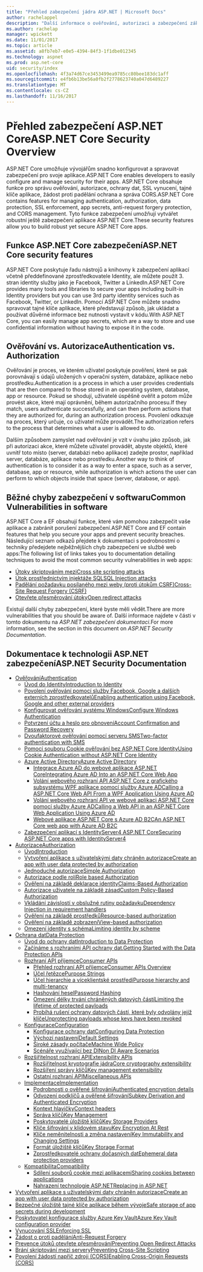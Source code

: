```yaml
---
title: "Přehled zabezpečení jádra ASP.NET | Microsoft Docs"
author: rachelappel
description: "Další informace o ověřování, autorizaci a zabezpečení základy v ASP.NET Core"
ms.author: rachelap
manager: wpickett
ms.date: 11/01/2017
ms.topic: article
ms.assetid: a8fb7eb7-e0e5-4394-84f3-1f1dbe012345
ms.technology: aspnet
ms.prod: asp.net-core
uid: security/index
ms.openlocfilehash: 4f3a74d67ce3453499ea9785cc80bee183dc1aff
ms.sourcegitcommit: e4fb6b13be56a0fb2f2778623740a047d6489227
ms.translationtype: MT
ms.contentlocale: cs-CZ
ms.lasthandoff: 11/16/2017
---
```

# <a name="aspnet-core-security-overview"></a><span data-ttu-id="e46da-103">Přehled zabezpečení ASP.NET Core</span><span class="sxs-lookup"><span data-stu-id="e46da-103">ASP.NET Core Security Overview</span></span>

<span data-ttu-id="e46da-104">ASP.NET Core umožňuje vývojářům snadno konfigurovat a spravovat zabezpečení pro svoje aplikace.</span><span class="sxs-lookup"><span data-stu-id="e46da-104">ASP.NET Core enables developers to easily configure and manage security for their apps.</span></span> <span data-ttu-id="e46da-105">ASP.NET Core obsahuje funkce pro správu ověřování, autorizace, ochrany dat, SSL vynucení, tajné klíče aplikace, žádost proti padělání ochrana a správa CORS.</span><span class="sxs-lookup"><span data-stu-id="e46da-105">ASP.NET Core contains features for managing authentication, authorization, data protection, SSL enforcement, app secrets, anti-request forgery protection, and CORS management.</span></span> <span data-ttu-id="e46da-106">Tyto funkce zabezpečení umožňují vytvářet robustní ještě zabezpečení aplikace ASP.NET Core.</span><span class="sxs-lookup"><span data-stu-id="e46da-106">These security features allow you to build robust yet secure ASP.NET Core apps.</span></span> 

## <a name="aspnet-core-security-features"></a><span data-ttu-id="e46da-107">Funkce ASP.NET Core zabezpečení</span><span class="sxs-lookup"><span data-stu-id="e46da-107">ASP.NET Core security features</span></span>

<span data-ttu-id="e46da-108">ASP.NET Core poskytuje řadu nástrojů a knihovny k zabezpečení aplikací včetně předdefinované zprostředkovatele Identity, ale můžete použít 3. stran identity služby jako je Facebook, Twitter a LinkedIn.</span><span class="sxs-lookup"><span data-stu-id="e46da-108">ASP.NET Core provides many tools and libraries to secure your apps including built-in Identity providers but you can use 3rd party identity services such as Facebook, Twitter, or LinkedIn.</span></span> <span data-ttu-id="e46da-109">Pomocí ASP.NET Core můžete snadno spravovat tajné klíče aplikace, které představují způsob, jak ukládat a používat důvěrné informace bez nutnosti vystavit v kódu.</span><span class="sxs-lookup"><span data-stu-id="e46da-109">With ASP.NET Core, you can easily manage app secrets, which are a way to store and use confidential information without having to expose it in the code.</span></span> 

## <a name="authentication-vs-authorization"></a><span data-ttu-id="e46da-110">Ověřování vs. Autorizace</span><span class="sxs-lookup"><span data-stu-id="e46da-110">Authentication vs. Authorization</span></span>

<span data-ttu-id="e46da-111">Ověřování je proces, ve kterém uživatel poskytuje pověření, které se pak porovnávají s údajů uložených v operační systém, databáze, aplikace nebo prostředku.</span><span class="sxs-lookup"><span data-stu-id="e46da-111">Authentication is a process in which a user provides credentials that are then compared to those stored in an operating system, database, app or resource.</span></span> <span data-ttu-id="e46da-112">Pokud se shodují, uživatelé úspěšně ověřit a potom může provést akce, které mají oprávnění, během autorizačního procesu.</span><span class="sxs-lookup"><span data-stu-id="e46da-112">If they match, users authenticate successfully, and can then perform actions that they are authorized for, during an authorization process.</span></span> <span data-ttu-id="e46da-113">Povolení odkazuje na proces, který určuje, co uživatel může provádět.</span><span class="sxs-lookup"><span data-stu-id="e46da-113">The authorization refers to the process that determines what a user is allowed to do.</span></span> 

<span data-ttu-id="e46da-114">Dalším způsobem zamyslet nad ověřování je vzít v úvahu jako způsob, jak při autorizaci akce, které můžete uživatel provádět, abyste objektů, které uvnitř toto místo (server, databázi nebo aplikace) zadejte prostor, například server, databáze, aplikace nebo prostředku.</span><span class="sxs-lookup"><span data-stu-id="e46da-114">Another way to think of authentication is to consider it as a way to enter a space, such as a server, database, app or resource, while authorization is which actions the user can perform to which objects inside that space (server, database, or app).</span></span>

## <a name="common-vulnerabilities-in-software"></a><span data-ttu-id="e46da-115">Běžné chyby zabezpečení v softwaru</span><span class="sxs-lookup"><span data-stu-id="e46da-115">Common Vulnerabilities in software</span></span>

<span data-ttu-id="e46da-116">ASP.NET Core a EF obsahují funkce, které vám pomohou zabezpečit vaše aplikace a zabránit porušení zabezpečení.</span><span class="sxs-lookup"><span data-stu-id="e46da-116">ASP.NET Core and EF contain features that help you secure your apps and prevent security breaches.</span></span> <span data-ttu-id="e46da-117">Následující seznam odkazů přejdete k dokumentaci s podrobnostmi o techniky předejdete nejběžnějších chyb zabezpečení ve službě web apps:</span><span class="sxs-lookup"><span data-stu-id="e46da-117">The following list of links takes you to documentation detailing techniques to avoid the most common security vulnerabilities in web apps:</span></span>

* [<span data-ttu-id="e46da-118">Útoky skriptováním mezi</span><span class="sxs-lookup"><span data-stu-id="e46da-118">Cross site scripting attacks</span></span>](https://docs.microsoft.com/aspnet/core/security/cross-site-scripting)
* [<span data-ttu-id="e46da-119">Útok prostřednictvím injektáže SQL</span><span class="sxs-lookup"><span data-stu-id="e46da-119">SQL Injection attacks</span></span>](https://docs.microsoft.com/ef/core/querying/raw-sql)
* [<span data-ttu-id="e46da-120">Padělání požadavku posílaného mezi weby (proti útokům CSRF)</span><span class="sxs-lookup"><span data-stu-id="e46da-120">Cross-Site Request Forgery (CSRF)</span></span>](https://docs.microsoft.com/aspnet/core/security/anti-request-forgery)
* [<span data-ttu-id="e46da-121">Otevřete přesměrování útoky</span><span class="sxs-lookup"><span data-stu-id="e46da-121">Open redirect attacks</span></span>](https://docs.microsoft.com/aspnet/core/security/preventing-open-redirects)

<span data-ttu-id="e46da-122">Existují další chyby zabezpečení, které byste měli vědět.</span><span class="sxs-lookup"><span data-stu-id="e46da-122">There are more vulnerabilities that you should be aware of.</span></span> <span data-ttu-id="e46da-123">Další informace najdete v části v tomto dokumentu na *ASP.NET zabezpečení dokumentaci*.</span><span class="sxs-lookup"><span data-stu-id="e46da-123">For more information, see the section in this document on *ASP.NET Security Documentation*.</span></span> 

## <a name="aspnet-security-documentation"></a><span data-ttu-id="e46da-124">Dokumentace k technologii ASP.NET zabezpečení</span><span class="sxs-lookup"><span data-stu-id="e46da-124">ASP.NET Security Documentation</span></span>

*   [<span data-ttu-id="e46da-125">Ověřování</span><span class="sxs-lookup"><span data-stu-id="e46da-125">Authentication</span></span>](authentication/index.md)
    *   [<span data-ttu-id="e46da-126">Úvod do Identity</span><span class="sxs-lookup"><span data-stu-id="e46da-126">Introduction to Identity</span></span>](authentication/identity.md)
    *   [<span data-ttu-id="e46da-127">Povolení ověřování pomocí služby Facebook, Google a dalších externích zprostředkovatelů</span><span class="sxs-lookup"><span data-stu-id="e46da-127">Enabling authentication using Facebook, Google and other external providers</span></span>](authentication/social/index.md)
    * [<span data-ttu-id="e46da-128">Konfigurovat ověřování systému Windows</span><span class="sxs-lookup"><span data-stu-id="e46da-128">Configure Windows Authentication</span></span>](authentication/windowsauth.md)
    *   [<span data-ttu-id="e46da-129">Potvrzení účtu a heslo pro obnovení</span><span class="sxs-lookup"><span data-stu-id="e46da-129">Account Confirmation and Password Recovery</span></span>](authentication/accconfirm.md)
    *   [<span data-ttu-id="e46da-130">Dvoufaktorové ověřování pomocí serveru SMS</span><span class="sxs-lookup"><span data-stu-id="e46da-130">Two-factor authentication with SMS</span></span>](authentication/2fa.md) 
    *   [<span data-ttu-id="e46da-131">Pomocí souboru Cookie ověřování bez ASP.NET Core Identity</span><span class="sxs-lookup"><span data-stu-id="e46da-131">Using Cookie Authentication without ASP.NET Core Identity</span></span>](authentication/cookie.md)
    *   [<span data-ttu-id="e46da-132">Azure Active Directory</span><span class="sxs-lookup"><span data-stu-id="e46da-132">Azure Active Directory</span></span>](authentication/azure-active-directory/index.md)
        *   [<span data-ttu-id="e46da-133">Integrace Azure AD do webové aplikace ASP.NET Core</span><span class="sxs-lookup"><span data-stu-id="e46da-133">Integrating Azure AD Into an ASP.NET Core Web App</span></span>](https://azure.microsoft.com/documentation/samples/active-directory-dotnet-webapp-openidconnect-aspnetcore/)
        *   [<span data-ttu-id="e46da-134">Volání webového rozhraní API ASP.NET Core z grafického subsystému WPF aplikace pomocí služby Azure AD</span><span class="sxs-lookup"><span data-stu-id="e46da-134">Calling a ASP.NET Core Web API From a WPF Application Using Azure AD</span></span>](https://azure.microsoft.com/documentation/samples/active-directory-dotnet-native-aspnetcore/)
        *   [<span data-ttu-id="e46da-135">Volání webového rozhraní API ve webové aplikaci ASP.NET Core pomocí služby Azure AD</span><span class="sxs-lookup"><span data-stu-id="e46da-135">Calling a Web API in an ASP.NET Core Web Application Using Azure AD</span></span>](https://azure.microsoft.com/documentation/samples/active-directory-dotnet-webapp-webapi-openidconnect-aspnetcore/)
        *   [<span data-ttu-id="e46da-136">Webové aplikace ASP.NET Core s Azure AD B2C</span><span class="sxs-lookup"><span data-stu-id="e46da-136">An ASP.NET Core web app with Azure AD B2C</span></span>](https://azure.microsoft.com/resources/samples/active-directory-b2c-dotnetcore-webapp/)
    *   [<span data-ttu-id="e46da-137">Zabezpečení aplikací s IdentityServer4 ASP.NET Core</span><span class="sxs-lookup"><span data-stu-id="e46da-137">Securing ASP.NET Core apps with IdentityServer4</span></span>](https://identityserver4.readthedocs.io)
*   [<span data-ttu-id="e46da-138">Autorizace</span><span class="sxs-lookup"><span data-stu-id="e46da-138">Authorization</span></span>](authorization/index.md)
    *   [<span data-ttu-id="e46da-139">Úvod</span><span class="sxs-lookup"><span data-stu-id="e46da-139">Introduction</span></span>](authorization/introduction.md)
    *   [<span data-ttu-id="e46da-140">Vytvoření aplikace s uživatelskými daty chráněn autorizace</span><span class="sxs-lookup"><span data-stu-id="e46da-140">Create an app with user data protected by authorization</span></span>](xref:security/authorization/secure-data)
    *   [<span data-ttu-id="e46da-141">Jednoduché autorizace</span><span class="sxs-lookup"><span data-stu-id="e46da-141">Simple Authorization</span></span>](authorization/simple.md)
    *   [<span data-ttu-id="e46da-142">Autorizace podle rolí</span><span class="sxs-lookup"><span data-stu-id="e46da-142">Role based Authorization</span></span>](authorization/roles.md)
    *   [<span data-ttu-id="e46da-143">Ověření na základě deklarace identity</span><span class="sxs-lookup"><span data-stu-id="e46da-143">Claims-Based Authorization</span></span>](authorization/claims.md)
    *   [<span data-ttu-id="e46da-144">Autorizace uživatele na základě zásad</span><span class="sxs-lookup"><span data-stu-id="e46da-144">Custom Policy-Based Authorization</span></span>](authorization/policies.md)
    *   [<span data-ttu-id="e46da-145">Vkládání závislostí v obslužné rutiny požadavku</span><span class="sxs-lookup"><span data-stu-id="e46da-145">Dependency Injection in requirement handlers</span></span>](authorization/dependencyinjection.md)
    *   [<span data-ttu-id="e46da-146">Ověření na základě prostředků</span><span class="sxs-lookup"><span data-stu-id="e46da-146">Resource-based authorization</span></span>](authorization/resourcebased.md)
    *   [<span data-ttu-id="e46da-147">Ověření na základě zobrazení</span><span class="sxs-lookup"><span data-stu-id="e46da-147">View-based authorization</span></span>](authorization/views.md)
    *   [<span data-ttu-id="e46da-148">Omezení identity s schéma</span><span class="sxs-lookup"><span data-stu-id="e46da-148">Limiting identity by scheme</span></span>](authorization/limitingidentitybyscheme.md)
*   [<span data-ttu-id="e46da-149">Ochrana dat</span><span class="sxs-lookup"><span data-stu-id="e46da-149">Data Protection</span></span>](data-protection/index.md)
    *   [<span data-ttu-id="e46da-150">Úvod do ochrany dat</span><span class="sxs-lookup"><span data-stu-id="e46da-150">Introduction to Data Protection</span></span>](data-protection/introduction.md)
    *   [<span data-ttu-id="e46da-151">Začínáme s rozhraními API ochrany dat.</span><span class="sxs-lookup"><span data-stu-id="e46da-151">Getting Started with the Data Protection APIs</span></span>](data-protection/using-data-protection.md)
    *   [<span data-ttu-id="e46da-152">Rozhraní API příjemce</span><span class="sxs-lookup"><span data-stu-id="e46da-152">Consumer APIs</span></span>](data-protection/consumer-apis/index.md)
        *   [<span data-ttu-id="e46da-153">Přehled rozhraní API příjemce</span><span class="sxs-lookup"><span data-stu-id="e46da-153">Consumer APIs Overview</span></span>](data-protection/consumer-apis/overview.md)
        *   [<span data-ttu-id="e46da-154">Účel řetězce</span><span class="sxs-lookup"><span data-stu-id="e46da-154">Purpose Strings</span></span>](data-protection/consumer-apis/purpose-strings.md)
        *   [<span data-ttu-id="e46da-155">Účel hierarchie a víceklientské prostředí</span><span class="sxs-lookup"><span data-stu-id="e46da-155">Purpose hierarchy and multi-tenancy</span></span>](data-protection/consumer-apis/purpose-strings-multitenancy.md)
        *   [<span data-ttu-id="e46da-156">Hashování hesel</span><span class="sxs-lookup"><span data-stu-id="e46da-156">Password Hashing</span></span>](data-protection/consumer-apis/password-hashing.md)
        *   [<span data-ttu-id="e46da-157">Omezení délky trvání chráněných datových částí</span><span class="sxs-lookup"><span data-stu-id="e46da-157">Limiting the lifetime of protected payloads</span></span>](data-protection/consumer-apis/limited-lifetime-payloads.md)
        *   [<span data-ttu-id="e46da-158">Probíhá rušení ochrany datových částí, které byly odvolány jejíž klíče</span><span class="sxs-lookup"><span data-stu-id="e46da-158">Unprotecting payloads whose keys have been revoked</span></span>](data-protection/consumer-apis/dangerous-unprotect.md)
    *   [<span data-ttu-id="e46da-159">Konfigurace</span><span class="sxs-lookup"><span data-stu-id="e46da-159">Configuration</span></span>](data-protection/configuration/index.md)
        *   [<span data-ttu-id="e46da-160">Konfigurace ochrany dat</span><span class="sxs-lookup"><span data-stu-id="e46da-160">Configuring Data Protection</span></span>](data-protection/configuration/overview.md)
        *   [<span data-ttu-id="e46da-161">Výchozí nastavení</span><span class="sxs-lookup"><span data-stu-id="e46da-161">Default Settings</span></span>](data-protection/configuration/default-settings.md)
        *   [<span data-ttu-id="e46da-162">Široké zásady počítače</span><span class="sxs-lookup"><span data-stu-id="e46da-162">Machine Wide Policy</span></span>](data-protection/configuration/machine-wide-policy.md)
        *   [<span data-ttu-id="e46da-163">Scénáře využívající bez DI</span><span class="sxs-lookup"><span data-stu-id="e46da-163">Non DI Aware Scenarios</span></span>](data-protection/configuration/non-di-scenarios.md)
    *   [<span data-ttu-id="e46da-164">Rozšiřitelnost rozhraní API</span><span class="sxs-lookup"><span data-stu-id="e46da-164">Extensibility APIs</span></span>](data-protection/extensibility/index.md)
        *   [<span data-ttu-id="e46da-165">Rozšiřitelnost kryptografie jádra</span><span class="sxs-lookup"><span data-stu-id="e46da-165">Core cryptography extensibility</span></span>](data-protection/extensibility/core-crypto.md)
        *   [<span data-ttu-id="e46da-166">Rozšíření správy klíčů</span><span class="sxs-lookup"><span data-stu-id="e46da-166">Key management extensibility</span></span>](data-protection/extensibility/key-management.md)
        *   [<span data-ttu-id="e46da-167">Ostatní rozhraní API</span><span class="sxs-lookup"><span data-stu-id="e46da-167">Miscellaneous APIs</span></span>](data-protection/extensibility/misc-apis.md)
    *   [<span data-ttu-id="e46da-168">Implementace</span><span class="sxs-lookup"><span data-stu-id="e46da-168">Implementation</span></span>](data-protection/implementation/index.md)
        *   [<span data-ttu-id="e46da-169">Podrobnosti o ověřené šifrování</span><span class="sxs-lookup"><span data-stu-id="e46da-169">Authenticated encryption details</span></span>](data-protection/implementation/authenticated-encryption-details.md)
        *   [<span data-ttu-id="e46da-170">Odvození podklíčů a ověřené šifrování</span><span class="sxs-lookup"><span data-stu-id="e46da-170">Subkey Derivation and Authenticated Encryption</span></span>](data-protection/implementation/subkeyderivation.md)
        *   [<span data-ttu-id="e46da-171">Kontext hlavičky</span><span class="sxs-lookup"><span data-stu-id="e46da-171">Context headers</span></span>](data-protection/implementation/context-headers.md)
        *   [<span data-ttu-id="e46da-172">Správa klíčů</span><span class="sxs-lookup"><span data-stu-id="e46da-172">Key Management</span></span>](data-protection/implementation/key-management.md)
        *   [<span data-ttu-id="e46da-173">Poskytovatelé úložiště klíčů</span><span class="sxs-lookup"><span data-stu-id="e46da-173">Key Storage Providers</span></span>](data-protection/implementation/key-storage-providers.md)
        *   [<span data-ttu-id="e46da-174">Klíče šifrování v klidovém stavu</span><span class="sxs-lookup"><span data-stu-id="e46da-174">Key Encryption At Rest</span></span>](data-protection/implementation/key-encryption-at-rest.md)
        *   [<span data-ttu-id="e46da-175">Klíče neměnitelnosti a změna nastavení</span><span class="sxs-lookup"><span data-stu-id="e46da-175">Key Immutability and Changing Settings</span></span>](data-protection/implementation/key-immutability.md)
        *   [<span data-ttu-id="e46da-176">Formát úložiště klíčů</span><span class="sxs-lookup"><span data-stu-id="e46da-176">Key Storage Format</span></span>](data-protection/implementation/key-storage-format.md)
        *   [<span data-ttu-id="e46da-177">Zprostředkovatelé ochrany dočasných dat</span><span class="sxs-lookup"><span data-stu-id="e46da-177">Ephemeral data protection providers</span></span>](data-protection/implementation/key-storage-ephemeral.md)
    *   [<span data-ttu-id="e46da-178">Kompatibilita</span><span class="sxs-lookup"><span data-stu-id="e46da-178">Compatibility</span></span>](data-protection/compatibility/index.md)
        *   [<span data-ttu-id="e46da-179">Sdílení souborů cookie mezi aplikacemi</span><span class="sxs-lookup"><span data-stu-id="e46da-179">Sharing cookies between applications</span></span>](data-protection/compatibility/cookie-sharing.md)
        *   [<span data-ttu-id="e46da-180">Nahrazení <machineKey> technologie ASP.NET</span><span class="sxs-lookup"><span data-stu-id="e46da-180">Replacing <machineKey> in ASP.NET</span></span>](data-protection/compatibility/replacing-machinekey.md)
*   [<span data-ttu-id="e46da-181">Vytvoření aplikace s uživatelskými daty chráněn autorizace</span><span class="sxs-lookup"><span data-stu-id="e46da-181">Create an app with user data protected by authorization</span></span>](xref:security/authorization/secure-data)
*   [<span data-ttu-id="e46da-182">Bezpečné úložiště tajné klíče aplikace během vývoje</span><span class="sxs-lookup"><span data-stu-id="e46da-182">Safe storage of app secrets during development</span></span>](app-secrets.md)
*   [<span data-ttu-id="e46da-183">Poskytovatel konfigurace služby Azure Key Vault</span><span class="sxs-lookup"><span data-stu-id="e46da-183">Azure Key Vault configuration provider</span></span>](key-vault-configuration.md)
*   [<span data-ttu-id="e46da-184">Vynucování SSL</span><span class="sxs-lookup"><span data-stu-id="e46da-184">Enforcing SSL</span></span>](enforcing-ssl.md)
*   [<span data-ttu-id="e46da-185">Žádost o proti padělání</span><span class="sxs-lookup"><span data-stu-id="e46da-185">Anti-Request Forgery</span></span>](anti-request-forgery.md)
*   [<span data-ttu-id="e46da-186">Prevence útoků otevřete přesměrování</span><span class="sxs-lookup"><span data-stu-id="e46da-186">Preventing Open Redirect Attacks</span></span>](preventing-open-redirects.md)
*   [<span data-ttu-id="e46da-187">Brání skriptování mezi servery</span><span class="sxs-lookup"><span data-stu-id="e46da-187">Preventing Cross-Site Scripting</span></span>](cross-site-scripting.md)
*   [<span data-ttu-id="e46da-188">Povolení žádostí napříč zdroji (CORS)</span><span class="sxs-lookup"><span data-stu-id="e46da-188">Enabling Cross-Origin Requests (CORS)</span></span>](cors.md)
